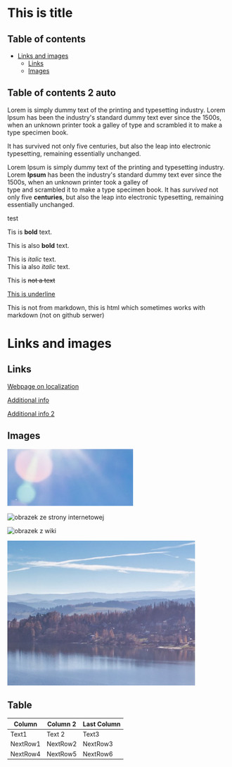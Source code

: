 <!-- Example of title -->
This is title
===========================================

<!-- Here comes the table of content - manual way -->
## Table of contents

- [Links and images](#links-and-images)
    - [Links](#links)
    - [Images](#images)


<!-- Here comes the table of content - auto way -->
## Table of contents 2 auto



<!-- Example of paragraph of text with line break -->


Lorem is simply dummy text of the printing and typesetting industry. Lorem Ipsum has been the industry's standard dummy text ever since the 1500s, when an unknown printer took a galley of type and scrambled it to make a type specimen book. 

It has survived not only five centuries, but also the leap into electronic typesetting, remaining essentially unchanged. 

Lorem Ipsum is simply dummy text of the printing and typesetting industry. Lorem **Ipsum** has been the industry's standard dummy text ever since the 1500s, when an unknown printer took a galley of  
 type and scrambled it to make a type specimen book. It has _survived_ not only five __centuries__, but also the leap into electronic typesetting, remaining essentially unchanged. 

 

<!-- Example of another paragraph -->
test
<!-- Example of bold -->

Tis is **bold** text.  

This is also __bold__  text.


<!-- Example of italic  -->

This is _italic_ text.  
This ia also *italic* text. 
<!-- strikethrough -->

This is ~~not a text~~

<!-- underlinr -->

<u>This is underline</u>

This is not from markdown, this is html which sometimes works with markdown (not on github serwer)

<!-- Example of headers -->

# Links and images

## Links

<!-- Example of external link -->

[Webpage on localization](https://localization.pl)

<!-- Example of link to another file -->
[Additional info](reference.md)


[Additional info 2](AnotherFile.md)

## Images 
<!-- Example of an image -->


![svg image 2](./images/img2.png)

<!--https://picsum.photos-->
![obrazek ze strony internetowej](https://picsum.photos/id/237/200/300)

<!--obrazek z wiki-->
![obrazek z wiki](https://upload.wikimedia.org/wikipedia/commons/thumb/7/71/K%C4%85ty_Wroc%C5%82awskie_-_Rynek_01.jpg/1280px-K%C4%85ty_Wroc%C5%82awskie_-_Rynek_01.jpg)
<!-- Example of an image with hover text -->

![svg image 1](./images/img1.png "Mountains")

<!-- Example of equation or inline code -->



<!-- Example of a block of code -->

<!-- Example of code highlighting -->

<!-- Example of quote -->

<!-- Example of bullet list -->

<!-- Example of numbered list -->

<!-- Example of table -->
## Table

Column      | Column 2 | Last Column
------      | -------- | ---
Text1       | Text 2   | Text3
NextRow1    | NextRow2 | NextRow3
NextRow4    | NextRow5 | NextRow6

<!-- Paragraph after table -->
